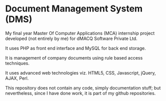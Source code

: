# Document Management System (DMS)

My final year Master Of Computer Applications (MCA) internship project developed (not entirely by me) for dMACQ Software Private Ltd.

It uses PHP as front end interface and MySQL for back end storage.

It is management of company documents using rule based access techniques.

It uses advanced web technologies viz. HTML5, CSS, Javascript, jQuery, AJAX, Perl.

This repository does not contain any code, simply documentation stuff; but nevertheless, since I have done work, it is part of my github repositories.
